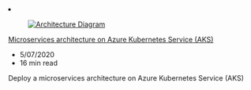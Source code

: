 <!-- This file is automatically generated by build/architectures/build_index.py. Any updates will be lost. -->

<!-- markdownlint-disable MD033 -->

<li class="grid-item item-column" data-categories="Containers ">
<article class="card">
    <div class="card-header has-margin-bottom-none" aria-hidden="true">
        <figure class="image diagram has-height-175 has-overflow-hidden level">
            <a href="/azure/architecture/reference-architectures/microservices/aks"><img src="/azure/architecture/browse/thumbs/aks.png" class="diagram" alt="Architecture Diagram" data-linktype="relative-path"></a>
        </figure>
    </div>
    <div class="card-content">
        <a class="card-content-title has-margin-top-none" href="/azure/architecture/reference-architectures/microservices/aks">
            <p>Microservices architecture on Azure Kubernetes Service (AKS)</p>
        </a>
        <ul class="card-content-metadata">
            <li>5/07/2020</li>
            <li>16 min read</li>
        </ul>
        <p class="card-content-description">Deploy a microservices architecture on Azure Kubernetes Service (AKS)</p>
        <div class="bottom-to-top-fade is-hidden-mobile"></div>
    </div>
</article>
</li>
